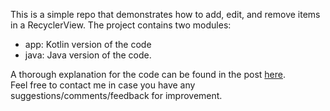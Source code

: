 This is a simple repo that demonstrates how to add, edit, and remove items in a RecyclerView.
The project contains two modules:
* app: Kotlin version of the code
* java: Java version of the code.

A thorough explanation for the code can be found in the post [here](http://mobiledevhub.com/2018/09/15/android-add-remove-and-edit-recyclerview-items/).  
Feel free to contact me in case you have any suggestions/comments/feedback for improvement.
